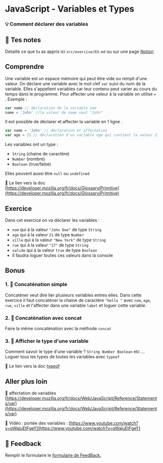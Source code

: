 # JavaScript - Variables et Types

### 💡 Comment déclarer des variables

## 📝 Tes notes

Detaille ce que tu as appris ici `src/exercise/03.md`
ou sur une page [Notion](https://go.mikecodeur.com/course-notes-template)

## Comprendre

Une variable est un espace mémoire qui peut être vide ou rempli d'une valeur. On
déclare une variable avec le mot clef `var` suivi du nom de la variable. Elles
s'appellent variables car leur contenu peut varier au cours du temps dans le
programme. Pour affecter une valeur à la variable on utilise `=` . Exemple :

```jsx
var name // déclaration de la variable nom
name = 'John' //la valeur de name vaut "John"
```

Il est possible de déclarer et affecter la variable en 1 ligne .

```jsx
var name = 'John' // déclaration et affectation
var age = 21 // déclaration d'un variable age qui contient la valeur 21
```

Les variables ont un type :

- `String` (chaine de caractère)
- `Number` (nombre)
- `Boolean` (true/false)

Elles peuvent aussi être `null` ou `undefined`

📑 Le lien vers la doc
[https://developer.mozilla.org/fr/docs/Glossary/Primitive](https://developer.mozilla.org/fr/docs/Glossary/Primitive)

## Exercice

Dans cet exercice on va déclarer les variables :

- `nom` qui à la valeur `"John Doe"` de type `String`
- `age` qui à la valeur `21` de type `Number`
- `ville` qui à la valeur `"New York"` de type `String`
- `rue` qui à la valeur `"17"` de type `String`
- `valide` qui à la valeur `true` de type `Boolean`
- Il faudra loguer toutes ces valeurs dans la console

## Bonus

### 1. 🚀 Concaténation simple

Concaténer veut dire lier plusieurs variables entres elles. Dans cette exercice
il faut concaténer la chaine de caractère `"hello "` avec `nom`, `age`, `rue`,
`ville` et l'affecter dans une variable `label` et loguer cette variable.

### 2. 🚀 Concaténation avec concat

Faire la même concaténation avec la méthode `concat`

### 3. 🚀 Afficher le type d'une variable

Comment savoir le type d'une variable ? `String Number Boolean` etc ... Loguer
tous les types de toutes les variables avec `typeof`

📑 Le lien vers la doc
[typeof](https://developer.mozilla.org/fr/docs/Web/JavaScript/Reference/Operators/typeof)

## Aller plus loin

📑 affectation de variables
[https://developer.mozilla.org/fr/docs/Web/JavaScript/Reference/Statements/var](https://developer.mozilla.org/fr/docs/Web/JavaScript/Reference/Statements/var)

📑 Vidéo : portée des variables :
[https://www.youtube.com/watch?v=qWaluEtFgeY](https://www.youtube.com/watch?v=qWaluEtFgeY)

## 🐜 Feedback

Remplir le formulaire le
[formulaire de FeedBack.](https://go.mikecodeur.com/cours-react-avis?entry.1430994900=React%20Prérequis%20débutants&entry.533578441=3%20JavaScript%20-%20Variables%20et%20Types)
